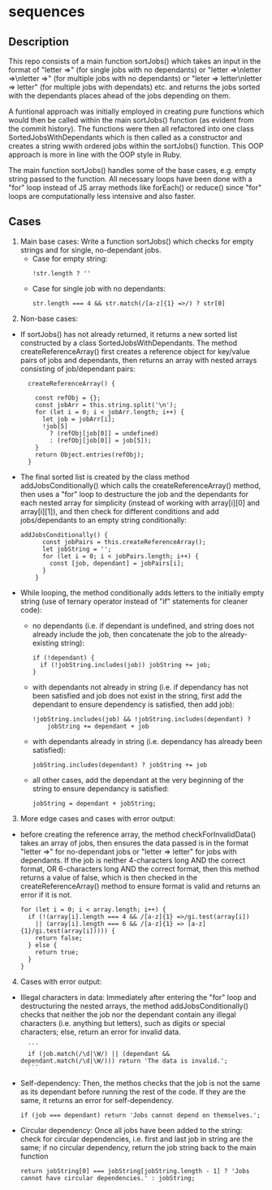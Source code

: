 
# sequences

## Description

This repo consists of a main function sortJobs() which takes an input in the format of "letter =>" (for single jobs with no dependants) or "letter =>\nletter =>\nletter =>" (for multiple jobs with no dependants) or "leter => letter\nletter => letter" (for multiple jobs with dependats) etc. and returns the jobs sorted with the dependants places ahead of the jobs depending on them.

A funtional approach was initially employed in creating pure functions which would then be called within the main sortJobs() function (as evident from the commit history). The functions were then all refactored into one class SortedJobsWithDependants which is then called as a constructor and creates a string wwith ordered jobs within the sortJobs() function. This OOP approach is more in line with the OOP style in Ruby.

The main function sortJobs() handles some of the base cases, e.g. empty string passed to the function.
All necessary loops have been done with a "for" loop instead of JS array methods like forEach() or reduce() since "for" loops are computationally less intensive and also faster.

## Cases

1. Main base cases: Write a function sortJobs() which checks for empty strings and for single, no-dependant jobs.
    - Case for empty string:
        ```
        !str.length ? ''
        ```
    - Case for single job with no dependants:
        ```
        str.length === 4 && str.match(/[a-z]{1} =>/) ? str[0]
        ```
2. Non-base cases: 
- If sortJobs() has not already returned, it returns a new sorted list constructed by a class SortedJobsWithDependants. The method createReferenceArray() first creates a reference object for key/value pairs of jobs and dependants, then returns an array with nested arrays consisting of job/dependant pairs:

        createReferenceArray() {

          const refObj = {};
          const jobArr = this.string.split('\n');
          for (let i = 0; i < jobArr.length; i++) {
            let job = jobArr[i];
            !job[5]
              ? (refObj[job[0]] = undefined)
              : (refObj[job[0]] = job[5]);
          }
          return Object.entries(refObj);
        }
        
- The final sorted list is created by the class method addJobsConditionally() which calls the createReferenceArray() method, then uses a "for" loop to destructure the job and the dependants for each nested array for simplicity (instead of working with array[i][0] and array[i][1]), and then check for different conditions and add jobs/dependants to an empty string conditionally:

    ```
    addJobsConditionally() {
          const jobPairs = this.createReferenceArray();
          let jobString = '';
          for (let i = 0; i < jobPairs.length; i++) {
            const [job, dependant] = jobPairs[i];
          }
        }

- While looping, the method conditionally adds letters to the initially empty string (use of ternary operator instead of "if" statements for cleaner code):

    - no dependants (i.e. if dependant is undefined, and string does not already include the job, then concatenate the job to the already-existing string):
        ```
        if (!dependant) {
          if (!jobString.includes(job)) jobString += job;
        }
        ```
    - with dependants not already in string (i.e. if dependancy has not been satisfied and job does not exist in the string, first add the dependant to ensure dependency is satisfied, then add job):
        ```
        !jobString.includes(job) && !jobString.includes(dependant) ?
            jobString += dependant + job
        ```
    - with dependants already in string (i.e. dependancy has already been satisfied):
        ```
        jobString.includes(dependant) ? jobString += job
        ```
    - all other cases, add the dependant at the very beginning of the string to ensure dependancy is satisfied:
        ```
        jobString = dependant + jobString;
        ```

3. More edge cases and cases with error output: 

- before creating the reference array, the method checkForInvalidData() takes an array of jobs, then ensures the data passed is in the format "letter =>" for no-dependant jobs or "letter => letter" for jobs with dependants. If the job is neither 4-characters long AND the correct format, OR 6-characters long AND the correct format, then this method returns a value of false, which is then checked in the createReferenceArray() method to ensure format is valid and returns an error if it is not.

    ```
    for (let i = 0; i < array.length; i++) {
      if (!(array[i].length === 4 && /[a-z]{1} =>/gi.test(array[i])
        || (array[i].length === 6 && /[a-z]{1} => [a-z]{1}/gi.test(array[i])))) {
        return false;
      } else {
        return true;
      }
    }
    ```

4. Cases with error output:

- Illegal characters in data: Immediately after entering the "for" loop and destructuring the nested arrays, the method addJobsConditionally() checks that neither the job nor the dependant contain any illegal characters (i.e. anything but letters), such as digits or special characters; else, return an error for invalid data.

        ```
        if (job.match(/\d|\W/) || (dependant && dependant.match(/\d|\W/))) return 'The data is invalid.';
        ```
    
- Self-dependency: Then, the methos checks that the job is not the same as its dependant before running the rest of the code. If they are the same, it returns an error for self-dependency.
    ```
    if (job === dependant) return 'Jobs cannot depend on themselves.';
    ```
    
- Circular dependency: Once all jobs have been added to the string: check for circular dependencies, i.e. first and last job in string are the same; if no circular dependency, return the job string back to the main function
    ```
    return jobString[0] === jobString[jobString.length - 1] ? 'Jobs cannot have circular dependencies.' : jobString;
    ```
    